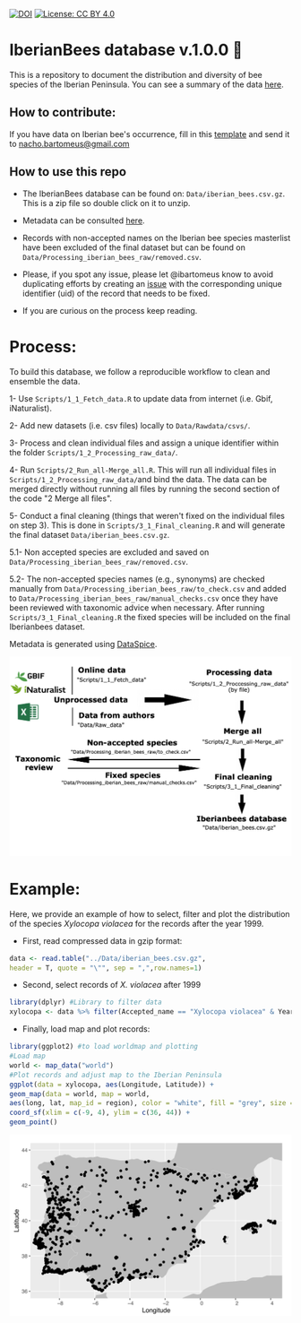 [![DOI](https://zenodo.org/badge/DOI/10.5281/zenodo.6354502.svg)](https://doi.org/10.5281/zenodo.6354502)
[![License: CC BY 4.0](https://img.shields.io/badge/License-CC_BY_4.0-lightgrey.svg)](https://creativecommons.org/licenses/by/4.0/)

# IberianBees database v.1.0.0 :bee:

This is a repository to document the distribution and diversity of bee species of the Iberian Peninsula. You can see a summary of the data [here](https://github.com/ibartomeus/IberianBees/blob/master/Manuscript/Summary/Summary.md).   

## How to contribute:

If you have data on Iberian bee's occurrence, fill in this [template](https://github.com/ibartomeus/IberianBees/blob/master/Add_New_Data_Template_English_Version.xlsx) and send it to nacho.bartomeus@gmail.com

## How to use this repo  

- The IberianBees database can be found on: `Data/iberian_bees.csv.gz`. This is a zip file so double click on it to unzip.

- Metadata can be consulted [here](https://rawcdn.githack.com/ibartomeus/IberianBees/987975d72eb13a83b3fd1a9844997de4bfe475d6/Data/metadata/index.html). 


- Records with non-accepted names on the Iberian bee species masterlist have been excluded of the final dataset but can be found on `Data/Processing_iberian_bees_raw/removed.csv`. 

- Please, if you spot any issue, please let @ibartomeus know to avoid duplicating efforts by creating an [issue](https://github.com/ibartomeus/IberianBees/issues) with the corresponding unique identifier (uid) of the record that needs to be fixed.

- If you are curious on the process keep reading.

# Process:

To build this database, we follow a reproducible workflow to clean and ensemble the data.  

1- Use `Scripts/1_1_Fetch_data.R` to update data from internet (i.e. Gbif, iNaturalist).

2- Add new datasets (i.e. csv files) locally to `Data/Rawdata/csvs/`.

3- Process and clean individual files and assign a unique identifier within the folder `Scripts/1_2_Processing_raw_data/`.

4- Run `Scripts/2_Run_all-Merge_all.R`. This will run all individual files in `Scripts/1_2_Processing_raw_data/`and bind the data. The data can be merged directly without running all files by running the second section of the code "2 Merge all files".

5- Conduct a final cleaning (things that weren't fixed on the individual files on step 3). This is done in `Scripts/3_1_Final_cleaning.R` and will generate the final dataset `Data/iberian_bees.csv.gz`.

5.1- Non accepted species are excluded and saved on `Data/Processing_iberian_bees_raw/removed.csv`. 

5.2- The non-accepted species names (e.g., synonyms) are checked manually from `Data/Processing_iberian_bees_raw/to_check.csv` and added to `Data/Processing_iberian_bees_raw/manual_checks.csv` once they have been reviewed with taxonomic advice when necessary.  After running `Scripts/3_1_Final_cleaning.R` the fixed species will be included on the final Iberianbees dataset.

Metadata is generated using [DataSpice](https://github.com/ropensci/dataspice).

![](Manuscript/Summary/summary_repo.png)

# Example:

Here, we provide an example of how to select, filter and plot the distribution of the species _Xylocopa violacea_ for the records after the year 1999.

- First, read compressed data in gzip format:
```r
data <- read.table("../Data/iberian_bees.csv.gz", 
header = T, quote = "\"", sep = ",",row.names=1)
```
- Second, select records of _X. violacea_ after 1999

```r
library(dplyr) #Library to filter data
xylocopa <- data %>% filter(Accepted_name == "Xylocopa violacea" & Year > 1999)
```
- Finally, load map and plot records:

```r
library(ggplot2) #to load worldmap and plotting
#Load map
world <- map_data("world")
#Plot records and adjust map to the Iberian Peninsula
ggplot(data = xylocopa, aes(Longitude, Latitude)) +
geom_map(data = world, map = world,
aes(long, lat, map_id = region), color = "white", fill = "grey", size = 0.1) +
coord_sf(xlim = c(-9, 4), ylim = c(36, 44)) +
geom_point() 
```

![](Manuscript/Summary/xylocopa_map.png)


